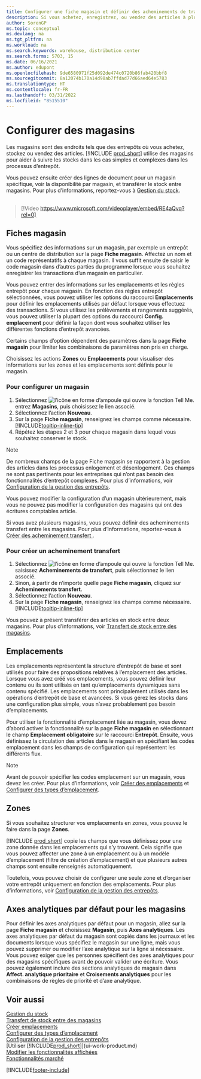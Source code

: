 ```yaml
---
title: Configurer une fiche magasin et définir des acheminements de transfert (contient une vidéo)
description: Si vous achetez, enregistrez, ou vendez des articles à plusieurs magasins ou entrepôt, vous devez configurer chaque magasin avec une fiche magasin et définir des acheminements transfert.
author: SorenGP
ms.topic: conceptual
ms.devlang: na
ms.tgt_pltfrm: na
ms.workload: na
ms.search.keywords: warehouse, distribution center
ms.search.forms: 5703, 15
ms.date: 06/16/2021
ms.author: edupont
ms.openlocfilehash: 9de6580971f25d092de474c0720b86fab420bbf8
ms.sourcegitcommit: 8a12074b170a14d98ab7ffdad77d66aed64e5783
ms.translationtype: HT
ms.contentlocale: fr-FR
ms.lasthandoff: 03/31/2022
ms.locfileid: "8515510"
---
```

# <a name="set-up-locations"></a>Configurer des magasins

Les magasins sont des endroits tels que des entrepôts où vous achetez, stockez ou vendez des articles. [!INCLUDE [prod_short](includes/prod_short.md)] utilise des magasins pour aider à suivre les stocks dans les cas simples et complexes dans les processus d’entrepôt.

Vous pouvez ensuite créer des lignes de document pour un magasin spécifique, voir la disponibilité par magasin, et transférer le stock entre magasins. Pour plus d’informations, reportez-vous à [Gestion du stock](inventory-manage-inventory.md).
<br><br>  
  
> [!Video https://www.microsoft.com/videoplayer/embed/RE4aQvq?rel=0]

## <a name="location-cards"></a>Fiches magasin
Vous spécifiez des informations sur un magasin, par exemple un entrepôt ou un centre de distribution sur la page **Fiche magasin**. Affectez un nom et un code représentatifs à chaque magasin. Il vous suffit ensuite de saisir le code magasin dans d’autres parties du programme lorsque vous souhaitez enregistrer les transactions d’un magasin en particulier.  

Vous pouvez entrer des informations sur les emplacements et les règles entrepôt pour chaque magasin. En fonction des règles entrepôt sélectionnées, vous pouvez utiliser les options du raccourci **Emplacements** pour définir les emplacements utilisés par défaut lorsque vous effectuez des transactions. Si vous utilisez les prélèvements et rangements suggérés, vous pouvez utiliser la plupart des options du raccourci **Config. emplacement** pour définir la façon dont vous souhaitez utiliser les différentes fonctions d’entrepôt avancées.  

Certains champs d’option dépendent des paramètres dans la page **Fiche magasin** pour limiter les combinaisons de paramètres non pris en charge.  

Choisissez les actions **Zones** ou **Emplacements** pour visualiser des informations sur les zones et les emplacements sont définis pour le magasin.

### <a name="to-set-up-a-location"></a>Pour configurer un magasin

1. Sélectionnez ![l’icône en forme d’ampoule qui ouvre la fonction Tell Me.](media/ui-search/search_small.png "Dites-moi ce que vous voulez faire") entrez **Magasins**, puis choisissez le lien associé.
2. Sélectionnez l’action **Nouveau**.
3. Sur la page **Fiche magasin**, renseignez les champs comme nécessaire. [!INCLUDE[tooltip-inline-tip](includes/tooltip-inline-tip_md.md)]
4. Répétez les étapes 2 et 3 pour chaque magasin dans lequel vous souhaitez conserver le stock.

> [!NOTE]  
> De nombreux champs de la page Fiche magasin se rapportent à la gestion des articles dans les processus enlogement et désenlogement. Ces champs ne sont pas pertinents pour les entreprises qui n’ont pas besoin des fonctionnalités d’entrepôt complexes. Pour plus d’informations, voir [Configuration de la gestion des entrepôts](warehouse-setup-warehouse.md).

Vous pouvez modifier la configuration d’un magasin ultérieurement, mais vous ne pouvez pas modifier la configuration des magasins qui ont des écritures comptables article.  

Si vous avez plusieurs magasins, vous pouvez définir des acheminements transfert entre les magasins. Pour plus d’informations, reportez-vous à [Créer des acheminement transfert ](inventory-how-setup-locations.md#to-create-a-transfer-route). 

### <a name="to-create-a-transfer-route"></a>Pour créer un acheminement transfert

1. Sélectionnez ![l’icône en forme d’ampoule qui ouvre la fonction Tell Me.](media/ui-search/search_small.png "Dites-moi ce que vous voulez faire") saisissez **Acheminements de transfert**, puis sélectionnez le lien associé.
2. Sinon, à partir de n’importe quelle page **Fiche magasin**, cliquez sur **Acheminements transfert**.
3. Sélectionnez l’action **Nouveau**.
4. Sur la page **Fiche magasin**, renseignez les champs comme nécessaire. [!INCLUDE[tooltip-inline-tip](includes/tooltip-inline-tip_md.md)]

Vous pouvez à présent transférer des articles en stock entre deux magasins. Pour plus d’informations, voir [Transfert de stock entre des magasins](inventory-how-transfer-between-locations.md).    

## <a name="bins"></a>Emplacements

Les emplacements représentent la structure d’entrepôt de base et sont utilisés pour faire des propositions relatives à l’emplacement des articles. Lorsque vous avez créé vos emplacements, vous pouvez définir leur contenu ou ils sont utilisés en tant qu’emplacements dynamiques sans contenu spécifié. Les emplacements sont principalement utilisés dans les opérations d’entrepôt de base et avancées. Si vous gérez les stocks dans une configuration plus simple, vous n’avez probablement pas besoin d’emplacements.

Pour utiliser la fonctionnalité d’emplacement liée au magasin, vous devez d’abord activer la fonctionnalité sur la page **Fiche magasin** en sélectionnant le champ **Emplacement obligatoire** sur le raccourci **Entrepôt**. Ensuite, vous définissez la circulation des articles dans le magasin en spécifiant les codes emplacement dans les champs de configuration qui représentent les différents flux.

> [!NOTE]
> Avant de pouvoir spécifier les codes emplacement sur un magasin, vous devez les créer. Pour plus d’informations, voir [Créer des emplacements](warehouse-how-to-create-individual-bins.md) et [Configurer des types d’emplacement](warehouse-how-to-set-up-bin-types.md).  

## <a name="zones"></a>Zones

Si vous souhaitez structurer vos emplacements en zones, vous pouvez le faire dans la page **Zones**.

[!INCLUDE [prod_short](includes/prod_short.md)] copie les champs que vous définissez pour une zone donnée dans les emplacements qui s’y trouvent. Cela signifie que vous pouvez affecter une zone à un emplacement ou à un modèle d’emplacement (filtre de création d’emplacement) et que plusieurs autres champs sont ensuite renseignés automatiquement.

Toutefois, vous pouvez choisir de configurer une seule zone et d’organiser votre entrepôt uniquement en fonction des emplacements. Pour plus d’informations, voir [Configuration de la gestion des entrepôts](warehouse-setup-warehouse.md).  

## <a name="default-dimensions-for-locations"></a>Axes analytiques par défaut pour les magasins
Pour définir les axes analytiques par défaut pour un magasin, allez sur la page **Fiche magasin** et choisissez **Magasin**, puis **Axes analytiques**. Les axes analytiques par défaut du magasin sont copiés dans les journaux et les documents lorsque vous spécifiez le magasin sur une ligne, mais vous pouvez supprimer ou modifier l’axe analytique sur la ligne si nécessaire. Vous pouvez exiger que les personnes spécifient des axes analytiques pour des magasins spécifiques avant de pouvoir valider une écriture. Vous pouvez également inclure des sections analytiques de magasin dans **Affect. analytique prioritaire** et **Croisements analytiques** pour les combinaisons de règles de priorité et d’axe analytique.

## <a name="see-also"></a>Voir aussi

[Gestion du stock](inventory-manage-inventory.md)  
[Transfert de stock entre des magasins](inventory-how-transfer-between-locations.md)  
[Créer emplacements](warehouse-how-to-create-individual-bins.md)  
[Configurer des types d’emplacement](warehouse-how-to-set-up-bin-types.md)  
[Configuration de la gestion des entrepôts](warehouse-setup-warehouse.md)  
[Utiliser [!INCLUDE[prod_short](includes/prod_short.md)]](ui-work-product.md)  
[Modifier les fonctionnalités affichées](ui-experiences.md)  
[Fonctionnalités marché](ui-across-business-areas.md)


[!INCLUDE[footer-include](includes/footer-banner.md)]